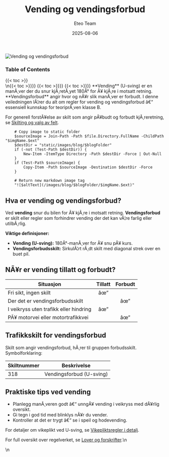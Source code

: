 ﻿---
title: "Vending og vendingsforbud"
date: 2025-08-06
draft: false
author: "Eteo Team"
description: "Lær alt om regler for vending og vendingsforbud i trafikken, inkludert når U-sving er tillatt, og når det er forbudt. Viktig kunnskap for teoriprøven klasse B."
categories: ["Driving Theory"]
tags: ["driving", "theory", "safety"]
featured_image: "/images/blog/vending-og-vendingsforbud/vending-og-vendingsforbud-image.svg"
---

<div class="blog-content">
  <div class="featured-image">
    <img src="/images/blog/vending-og-vendingsforbud/vending-og-vendingsforbud-image.svg" alt="Vending og vendingsforbud" class="img-fluid rounded">
  </div>

  <div class="toc-container mt-4 mb-4">
    <h3>Table of Contents</h3>
    {{< toc >}}
  </div>

  <div class="blog-body">\n{{< toc >}}}}
{{< toc >}}}}
{{< toc >}}}}
**Vending** (U-sving) er en manÃ¸ver der du snur kjÃ¸retÃ¸yet 180Â° for Ã¥ kjÃ¸re i motsatt retning. **Vendingsforbud** angir hvor og nÃ¥r slik manÃ¸ver er forbudt. I denne veiledningen lÃ¦rer du alt om regler for vending og vendingsforbud â€“ essensiell kunnskap for teoriprÃ¸ven klasse B.

For generell forstÃ¥else av skilt som angir pÃ¥budt og forbudt kjÃ¸reretning, se [Skilting og valg av felt](/blogs/teori/skilting-og-valg-av-felt "Skilting og valg av felt - Trafikkskilt for kjÃ¸reretning").


        
        
        # Copy image to static folder
        $sourceImage = Join-Path -Path $file.Directory.FullName -ChildPath "$imgName.$ext"
        $destDir = "static/images/blog/$blogFolder"
        if (-not (Test-Path $destDir)) {
            New-Item -ItemType Directory -Path $destDir -Force | Out-Null
        }
        if (Test-Path $sourceImage) {
            Copy-Item -Path $sourceImage -Destination $destDir -Force
        }
        
        # Return new markdown image tag
        "![$altText](/images/blog/$blogFolder/$imgName.$ext)"
    

## Hva er vending og vendingsforbud?

Ved **vending** snur du bilen for Ã¥ kjÃ¸re i motsatt retning. **Vendingsforbud** er skilt eller regler som forhindrer vending der det kan vÃ¦re farlig eller utilbÃ¸rlig.

**Viktige definisjoner:**

* **Vending (U-sving):** 180Â°-manÃ¸ver for Ã¥ snu pÃ¥ kurs.
* **Vendingsforbudsskilt:** SirkulÃ¦rt rÃ¸dt skilt med diagonal strek over en buet pil.

## NÃ¥r er vending tillatt og forbudt?

| Situasjon                                   | Tillatt | Forbudt |
|----------------------------------------------|:-------:|:-------:|
| Fri sikt, ingen skilt                        |    âœ”    |         |
| Der det er vendingsforbudsskilt             |         |    âœ”    |
| I veikryss uten trafikk eller hindring       |    âœ”    |         |
| PÃ¥ motorvei eller motortrafikkvei            |         |    âœ”    |

## Trafikkskilt for vendingsforbud

Skilt som angir vendingsforbud, hÃ¸rer til gruppen forbudsskilt. Symbolforklaring:

| Skiltnummer | Beskrivelse            |
|-------------|------------------------|
| 318         | Vendingsforbud (U-sving)

## Praktiske tips ved vending

* Planlegg manÃ¸veren godt â€“ unngÃ¥ vending i veikryss med dÃ¥rlig oversikt.
* Gi tegn i god tid med blinklys nÃ¥r du vender.
* Kontroller at det er trygt â€“ se i speil og hodevending.

For detaljer om vikeplikt ved U-sving, se [Vikepliktsregler i detalj](/blogs/teori/vikepliktsregler-i-detalj "Vikepliktsregler i detalj - Detaljert guide til vikeplikt i trafikken").

For full oversikt over regelverket, se [Lover og forskrifter](/blogs/teori/lover-og-forskrifter "Lover og forskrifter - Oversikt over norske trafikklover og forskrifter").\n  </div>\n</div>